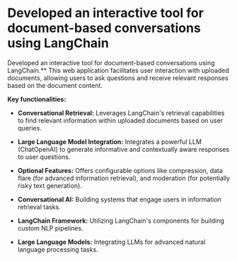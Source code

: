 # Developed an interactive tool for document-based conversations using LangChain

Developed an interactive tool for document-based conversations using LangChain.** This web application facilitates user interaction with uploaded documents, allowing users to ask questions and receive relevant responses based on the document content. 

**Key functionalities:**

* **Conversational Retrieval:** Leverages LangChain's retrieval capabilities to find relevant information within uploaded documents based on user queries.
* **Large Language Model Integration:** Integrates a powerful LLM (ChatOpenAI) to generate informative and contextually aware responses to user questions.
* **Optional Features:** Offers configurable options like compression, data flare (for advanced information retrieval), and moderation (for potentially risky text generation). 



* **Conversational AI:** Building systems that engage users in information retrieval tasks.
* **LangChain Framework:** Utilizing LangChain's components for building custom NLP pipelines.
* **Large Language Models:** Integrating LLMs for advanced natural language processing tasks.





